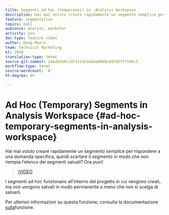 ```yaml
---
title: Segmenti ad hoc (temporanei) in  Analysis Workspace
description: Hai mai voluto creare rapidamente un segmento semplice per rispondere a una domanda specifica, quindi scartare il segmento in modo che non riempia l'elenco dei segmenti salvati? Ora puoi!
feature: segmentation
topics: null
audience: analyst, marketer
activity: use
doc-type: feature video
author: Doug Moore
team: Technical Marketing
kt: 2010
translation-type: tm+mt
source-git-commit: 24ad92b0ccdf1112e3ed4a0968cd47db757598c3
workflow-type: tm+mt
source-wordcount: '0'
ht-degree: 0%

---
```



# Ad Hoc (Temporary) Segments in Analysis Workspace {#ad-hoc-temporary-segments-in-analysis-workspace}

Hai mai voluto creare rapidamente un segmento semplice per rispondere a una domanda specifica, quindi scartare il segmento in modo che non riempia l&#39;elenco dei segmenti salvati? Ora puoi!

>[!VIDEO](https://video.tv.adobe.com/v/23978/?quality=12)

I segmenti ad hoc funzionano all’interno del progetto in cui vengono creati, ma non vengono salvati in modo permanente a meno che non si scelga di salvarli.

Per ulteriori informazioni su questa funzione, consulta la documentazione [sulla](https://marketing.adobe.com/resources/help/en_US/analytics/analysis-workspace/t_freeform-project-segment.html)funzione.
